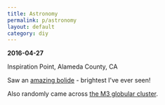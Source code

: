 ```yaml
---
title: Astronomy
permalink: p/astronomy
layout: default
category: diy
---
```


**2016-04-27**

Inspiration Point, Alameda County, CA

Saw an [amazing bolide](http://www.amsmeteors.org/members/imo_view/event/2016/1572) - brightest I've ever seen!

Also randomly came across [the M3 globular cluster](https://en.wikipedia.org/wiki/Messier_3).
